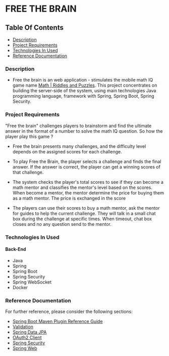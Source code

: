 # FREE THE BRAIN 

## Table Of Contents
- [Description](#description)
- [Project Requirements](#project-requirements)
- [Technologies In Used](#technologies-in-used)
- [Reference Documentation](#reference-documentation)

### Description
- Free the brain is an web application - stimulates the mobile math IQ game name [Math | Riddles and Puzzles](http://blackgames.co/). This project concentrates on building the server-side of the system, using main technologies Java programming language, framework with Spring, Spring Boot, Spring Security. 

### Project Requirements
"Free the brain" challenges players to brainstorm and find the ultimate answer in the format of a number to solve the math IQ question. So how the player play this game ?

- Free the brain presents many challenges, and the difficulty level depends on the assigned scores for each challenge.

- To play Free the Brain, the player selects a challenge and finds the final answer. If the answer is correct, the player can get a winning scores of that challenge.

- The system checks the player's total scores to see if they can become a math mentor and classifies the mentor's level based on the scores. When become a mentor, the mentor determine the price for buying them as a math mentor. The price is exchanged in the score

- The players can use their scores to buy a math mentor, ask the mentor for guides to help the current challenge. They will talk in a small chat box during the challenge at specific times. When timeout, chat box closes and no any question send to the mentor.

### Technologies In Used
#### Back-End
- Java 
- Spring
- Spring Boot
- Spring Security
- Spring WebSocket
- Docker

### Reference Documentation
For further reference, please consider the following sections:

* [Spring Boot Maven Plugin Reference Guide](https://docs.spring.io/spring-boot/docs/3.1.3/maven-plugin/reference/html/)
* [Validation](https://docs.spring.io/spring-boot/docs/3.1.3/reference/htmlsingle/index.html#io.validation)
* [Spring Data JPA](https://docs.spring.io/spring-boot/docs/3.1.3/reference/htmlsingle/index.html#data.sql.jpa-and-spring-data)
* [OAuth2 Client](https://docs.spring.io/spring-boot/docs/3.1.3/reference/htmlsingle/index.html#web.security.oauth2.client)
* [Spring Security](https://docs.spring.io/spring-boot/docs/3.1.3/reference/htmlsingle/index.html#web.security)
* [Spring Web](https://docs.spring.io/spring-boot/docs/3.1.3/reference/htmlsingle/index.html#web)


